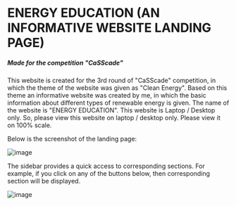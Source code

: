 # ENERGY EDUCATION (AN INFORMATIVE WEBSITE LANDING PAGE)
##### Made for the competition "CaSScade" #####

This website is created for the 3rd round of "CaSScade" competition, in which the theme of the website was given as "Clean Energy".
Based on this theme an informative website was created by me, in which the basic information about different types of renewable energy is given.
The name of the website is "ENERGY EDUCATION".
This website is Laptop / Desktop only.
So, please view this website on laptop / desktop only. Please view it on 100% scale.

Below is the screenshot of the landing page:

![image](https://user-images.githubusercontent.com/68283511/143406306-bfc0eab2-3739-4fd0-b888-804a3f8d0a56.png)


The sidebar provides a quick access to corresponding sections. For example, if you click on any of the buttons below, then corresponding section will be displayed.

![image](https://user-images.githubusercontent.com/68283511/143406757-6391fd7a-b461-4ff5-9c1e-ddf078824758.png)
